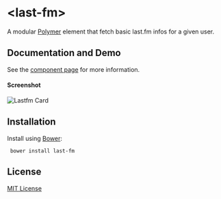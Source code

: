 # &lt;last-fm&gt;

A modular [Polymer](http://polymer-project.org) element that fetch basic last.fm infos for a given user.

## Documentation and Demo

See the [component page](http://Granze.github.io/last-fm) for more information.

#### Screenshot

![Lastfm Card](http://i.imgur.com/XRUas4l.png)

## Installation

Install using [Bower](http://bower.io):

```shell
 bower install last-fm
```

## License

[MIT License](http://opensource.org/licenses/MIT)
